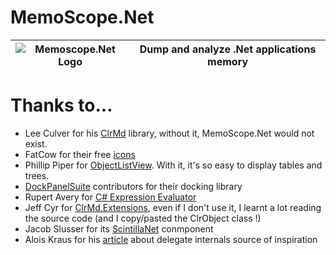 # MemoScope.Net

![Memoscope.Net Logo](https://raw.githubusercontent.com/fremag/MemoScope.Net/master/MemoScope/Icons/Logos/memoscope_logo.png) | Dump and analyze .Net applications memory
---------------------|----------------------


# Thanks to...

* Lee Culver for his [ClrMd](https://github.com/Microsoft/clrmd) library, without it, MemoScope.Net would not exist.
* FatCow for their free [icons](http://www.fatcow.com/free-icons)
* Phillip Piper for [ObjectListView](http://objectlistview.sourceforge.net/cs/index.html). With it, it's so easy  to display tables and trees.
* [DockPanelSuite](http://dockpanelsuite.com/) contributors for their docking library
* Rupert Avery for [C# Expression Evaluator](https://csharpeval.codeplex.com/)
* Jeff Cyr for [ClrMd.Extensions](https://github.com/JeffCyr/ClrMD.Extensions), even if I don't use it, I learnt a lot reading the source code (and I copy/pasted the ClrObject class !)
* Jacob Slusser for its [ScintillaNet](https://github.com/jacobslusser/ScintillaNET) conmponent 
* Alois Kraus for his [article](http://geekswithblogs.net/akraus1/archive/2012/05/20/149699.aspx) about delegate internals source of inspiration
